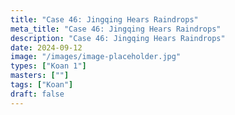 ```yaml
---
title: "Case 46: Jingqing Hears Raindrops"
meta_title: "Case 46: Jingqing Hears Raindrops"
description: "Case 46: Jingqing Hears Raindrops"
date: 2024-09-12
image: "/images/image-placeholder.jpg"
types: ["Koan 1"]
masters: [""]
tags: ["Koan"]
draft: false
---
```


